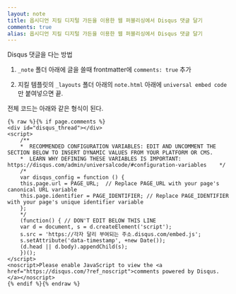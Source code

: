 ```yaml
---
layout: note
title: 옵시디언 지킬 디지털 가든을 이용한 웹 퍼블리싱에서 Disqus 댓글 달기
comments: true
alias: 옵시디언 지킬 디지털 가든을 이용한 웹 퍼블리싱에서 Disqus 댓글 달기
---
```

Disqus 댓글을 다는 방법

1. `_note` 폴더 아래에 글을 쓸때 frontmatter에 `comments: true` 추가

2. 지킬 템플릿의 `_layouts` 폴더 아래의 `note.html` 아래에 `universal embed code`만 붙여넣으면 끝.

전체 코드는 아래와 같은 형식이 된다.

```
{% raw %}{% if page.comments %}
<div id="disqus_thread"></div>
<script>
    /**
    *  RECOMMENDED CONFIGURATION VARIABLES: EDIT AND UNCOMMENT THE SECTION BELOW TO INSERT DYNAMIC VALUES FROM YOUR PLATFORM OR CMS.
    *  LEARN WHY DEFINING THESE VARIABLES IS IMPORTANT: https://disqus.com/admin/universalcode/#configuration-variables    */
    /*
    var disqus_config = function () {
    this.page.url = PAGE_URL;  // Replace PAGE_URL with your page's canonical URL variable
    this.page.identifier = PAGE_IDENTIFIER; // Replace PAGE_IDENTIFIER with your page's unique identifier variable
    };
    */
    (function() { // DON'T EDIT BELOW THIS LINE
    var d = document, s = d.createElement('script');
    s.src = 'https://각자 달리 부여되는 주소.disqus.com/embed.js';
    s.setAttribute('data-timestamp', +new Date());
    (d.head || d.body).appendChild(s);
    })();
</script>
<noscript>Please enable JavaScript to view the <a href="https://disqus.com/?ref_noscript">comments powered by Disqus.</a></noscript>
{% endif %}{% endraw %}
```
